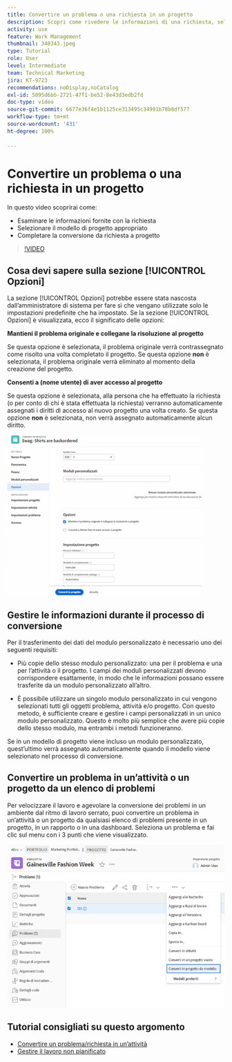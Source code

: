 ```yaml
---
title: Convertire un problema o una richiesta in un progetto
description: Scopri come rivedere le informazioni di una richiesta, selezionare il modello di progetto corretto e convertire una richiesta in un progetto.
activity: use
feature: Work Management
thumbnail: 340343.jpeg
type: Tutorial
role: User
level: Intermediate
team: Technical Marketing
jira: KT-9723
recommendations: noDisplay,noCatalog
exl-id: 5095d6bb-2721-47f1-be52-8e43d3edb2fd
doc-type: video
source-git-commit: 6677e36f4e1b1125ce313495c34991b78b8df577
workflow-type: tm+mt
source-wordcount: '431'
ht-degree: 100%

---
```


# Convertire un problema o una richiesta in un progetto

In questo video scoprirai come:

* Esaminare le informazioni fornite con la richiesta
* Selezionare il modello di progetto appropriato
* Completare la conversione da richiesta a progetto

>[!VIDEO](https://video.tv.adobe.com/v/340343/?quality=12&learn=on)

## Cosa devi sapere sulla sezione [!UICONTROL Opzioni]

La sezione [!UICONTROL Opzioni] potrebbe essere stata nascosta dall’amministratore di sistema per fare sì che vengano utilizzate solo le impostazioni predefinite che ha impostato. Se la sezione [!UICONTROL Opzioni] è visualizzata, ecco il significato delle opzioni:

**Mantieni il problema originale e collegane la risoluzione al progetto**

Se questa opzione è selezionata, il problema originale verrà contrassegnato come risolto una volta completato il progetto. Se questa opzione **non** è selezionata, il problema originale verrà eliminato al momento della creazione del progetto.

**Consenti a (nome utente) di aver accesso al progetto**

Se questa opzione è selezionata, alla persona che ha effettuato la richiesta (o per conto di chi è stata effettuata la richiesta) verranno automaticamente assegnati i diritti di accesso al nuovo progetto una volta creato. Se questa opzione **non** è selezionata, non verrà assegnato automaticamente alcun diritto.

![Immagine della schermata di un progetto che mostra le opzioni di conversione](assets/conversion-options.png)


## Gestire le informazioni durante il processo di conversione

Per il trasferimento dei dati del modulo personalizzato è necessario uno dei seguenti requisiti:

* Più copie dello stesso modulo personalizzato: una per il problema e una per l’attività o il progetto. I campi dei moduli personalizzati devono corrispondere esattamente, in modo che le informazioni possano essere trasferite da un modulo personalizzato all’altro.

* È possibile utilizzare un singolo modulo personalizzato in cui vengono selezionati tutti gli oggetti problema, attività e/o progetto. Con questo metodo, è sufficiente creare e gestire i campi personalizzati in un unico modulo personalizzato. Questo è molto più semplice che avere più copie dello stesso modulo, ma entrambi i metodi funzioneranno.

Se in un modello di progetto viene incluso un modulo personalizzato, quest’ultimo verrà assegnato automaticamente quando il modello viene selezionato nel processo di conversione.

## Convertire un problema in un’attività o un progetto da un elenco di problemi

Per velocizzare il lavoro e agevolare la conversione dei problemi in un ambiente dal ritmo di lavoro serrato, puoi convertire un problema in un’attività o un progetto da qualsiasi elenco di problemi presente in un progetto, in un rapporto o in una dashboard. Seleziona un problema e fai clic sul menu con i 3 punti che viene visualizzato.

![Immagine della schermata di un progetto che mostra le opzioni di conversione di un problema](assets/convert-from-a-list.png)

## Tutorial consigliati su questo argomento

* [Convertire un problema/richiesta in un’attività](/help/manage-work/issues-requests/convert-issues-to-other-work-items.md)
* [Gestire il lavoro non pianificato](/help/manage-work/issues-requests/handle-unplanned-work.md)

